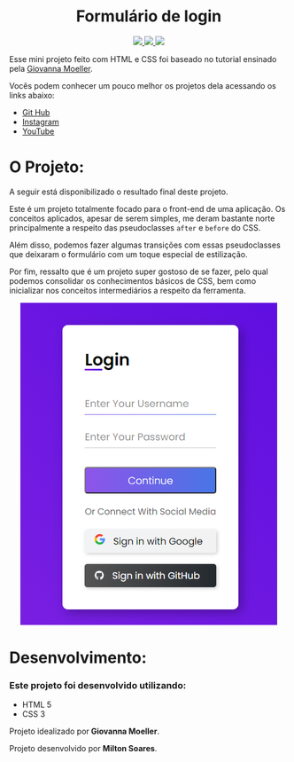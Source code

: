 <div align ="center">
<h1>
  Formulário de login
</h1>
<a href="https://www.linkedin.com/in/soaresmilton/" target="_blank">
<img src="https://img.shields.io/badge/linkedin-%230077B5.svg?&style=for-the-badge&logo=linkedin&logoColor=white" /> 
</a>
<a href="https://www.youtube.com/channel/UCMsbUh0LDOMQCTBdBXwkFiQ" target="_blank">
<img src="https://img.shields.io/badge/youtube-%23FF0000.svg?&style=for-the-badge&logo=youtube&logoColor=white" />
</a>
<a href="https://www.instagram.com/soaresmiltinho/" target="_blank">
<img src="https://img.shields.io/badge/instagram-%23E4405F.svg?&style=for-the-badge&logo=instagram&logoColor=white" />
</a>
</div>

<div>
<p>
Esse mini projeto feito com HTML e CSS foi baseado no tutorial ensinado pela <a href="https://www.linkedin.com/in/giovannamoeller/" target="_blank">Giovanna Moeller</a>.

Vocês podem conhecer um pouco melhor os projetos dela acessando os links abaixo:
<ul>
<li>
<a href="https://github.com/giovannamoeller/login-form-1" target="_blank">Git Hub </a>
</li>
<li>
<a href="https://www.instagram.com/girl.coding/" target="_blank">Instagram </a>
</li>
<li>
<a href="https://www.youtube.com/watch?v=MkXuQ9CcHqU" target="_blank">YouTube </a>
</li>
</ul>
</p>
</div>

# O Projeto:

<p>
A seguir está disponibilizado o resultado final deste projeto.

Este é um projeto totalmente focado para o front-end de uma aplicação. Os conceitos aplicados, apesar de serem simples, me deram bastante norte principalmente a respeito das pseudoclasses `after` e `before` do CSS.

Além disso, podemos fazer algumas transições com essas pseudoclasses que deixaram o formulário com um toque especial de estilização.

Por fim, ressalto que é um projeto super gostoso de se fazer, pelo qual podemos consolidar os conhecimentos básicos de CSS, bem como inicializar nos conceitos intermediários a respeito da ferramenta.

<div align="center">
<img src="assets/images/resultado-final-form.png">
</div>
</p>

# Desenvolvimento:
<h3>
Este projeto foi desenvolvido utilizando:
</h3>

<p>
<ul>
<li> HTML 5
</li>
<li> CSS 3
</li>
</ul>
</p>

<p>

Projeto idealizado por<strong> Giovanna Moeller</strong>.

 </p>
 <p>

Projeto desenvolvido por <strong>Milton Soares</strong>.

</p>
